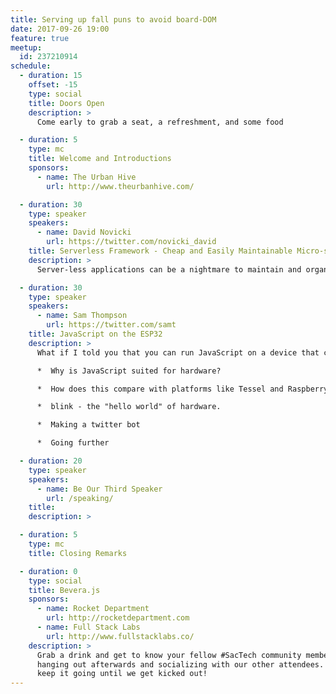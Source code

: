 ```yaml
---
title: Serving up fall puns to avoid board-DOM
date: 2017-09-26 19:00
feature: true
meetup:
  id: 237210914
schedule:
  - duration: 15
    offset: -15
    type: social
    title: Doors Open
    description: >
      Come early to grab a seat, a refreshment, and some food

  - duration: 5
    type: mc
    title: Welcome and Introductions
    sponsors:
      - name: The Urban Hive
        url: http://www.theurbanhive.com/

  - duration: 30
    type: speaker
    speakers:
      - name: David Novicki
        url: https://twitter.com/novicki_david
    title: Serverless Framework - Cheap and Easily Maintainable Micro-services on AWS
    description: >
      Server-less applications can be a nightmare to maintain and organize. Serverless framework does all the heavy lifting so that you can have a server-less micro-service up and running in less than 5 minutes. David Novicki will show you the ins and outs of this awesome tool and make the tricky parts of server-less architecture obsolete!

  - duration: 30
    type: speaker
    speakers:
      - name: Sam Thompson
        url: https://twitter.com/samt
    title: JavaScript on the ESP32
    description: >
      What if I told you that you can run JavaScript on a device that costs less than $15. We will explore the fantastic world of JavaScript on hardware using Espruino, an embedded javascript interpreter for microcontrollers.

      *  Why is JavaScript suited for hardware?

      *  How does this compare with platforms like Tessel and Raspberry Pi?

      *  blink - the "hello world" of hardware.

      *  Making a twitter bot

      *  Going further

  - duration: 20
    type: speaker
    speakers:
      - name: Be Our Third Speaker
        url: /speaking/
    title:
    description: >

  - duration: 5
    type: mc
    title: Closing Remarks

  - duration: 0
    type: social
    title: Bevera.js
    sponsors:
      - name: Rocket Department
        url: http://rocketdepartment.com
      - name: Full Stack Labs
        url: http://www.fullstacklabs.co/
    description: >
      Grab a drink and get to know your fellow #SacTech community members by
      hanging out afterwards and socializing with our other attendees. We'll
      keep it going until we get kicked out!
---
```

